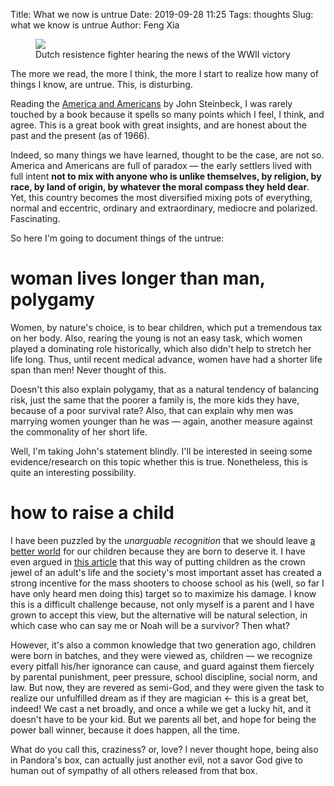Title: What we now is untrue
Date: 2019-09-28 11:25
Tags: thoughts
Slug: what we know is untrue
Author: Feng Xia

<figure class="col l8 m8 s12">
  <img src="images/dutch%20figher.jpg"/>
  
  <figcaption>
  Dutch resistence fighter hearing the news of the WWII victory
  </figcaption>
</figure>

The more we read, the more I think, the more I start to realize how
many of things I know, are untrue. This, is disturbing.

Reading the [America and Americans][1] by John Steinbeck, I was rarely
touched by a book because it spells so many points which I feel, I
think, and agree. This is a great book with great insights, and are
honest about the past and the present (as of 1966).

Indeed, so many things we have learned, thought to be the case, are
not so. America and Americans are full of paradox &mdash; the early
settlers lived with full intent **not to mix with anyone who is unlike
themselves, by religion, by race, by land of origin, by whatever the
moral compass they held dear**. Yet, this country becomes the most
diversified mixing pots of everything, normal and eccentric, ordinary
and extraordinary, mediocre and polarized. Fascinating.

So here I'm going to document things of the untrue:

# woman lives longer than man, polygamy

Women, by nature's choice, is to bear children, which put a tremendous
tax on her body. Also, rearing the young is not an easy task, which
women played a dominating role historically, which also didn't help to
stretch her life long. Thus, until recent medical advance, women have
had a shorter life span than men! Never thought of this.

Doesn't this also explain polygamy, that as a natural tendency of
balancing risk, just the same that the poorer a family is, the more
kids they have, because of a poor survival rate? Also, that can
explain why men was marrying women younger than he was &mdash; again,
another measure against the commonality of her short life.

Well, I'm taking John's statement blindly. I'll be interested in
seeing some evidence/research on this topic whether this is
true. Nonetheless, this is quite an interesting possibility.
 
# how to raise a child

I have been puzzled by the _unarguable recognition_ that we should
leave [a better world][3] for our children because they are born to
deserve it. I have even argued in [this article][2] that this way of
putting children as the crown jewel of an adult's life and the
society's most important asset has created a strong incentive for the
mass shooters to choose school as his (well, so far I have only heard
men doing this) target so to maximize his damage. I know this is a
difficult challenge because, not only myself is a parent and I
have grown to accept this view, but the alternative will be natural
selection, in which case who can say me or Noah will be a survivor?
Then what?

However, it's also a common knowledge that two generation ago,
children were born in batches, and they were viewed as, children
&mdash; we recognize every pitfall his/her ignorance can cause, and
guard against them fiercely by parental punishment, peer pressure,
school discipline, social norm, and law. But now, they are revered as
semi-God, and they were given the task to realize our unfulfilled
dream as if they are magician &larr; this is a great bet, indeed! We
cast a net broadly, and once a while we get a lucky hit, and it
doesn't have to be your kid. But we parents all bet, and hope for
being the power ball winner, because it does happen, all the time.

What do you call this, craziness? or, love? I never thought hope,
being also in Pandora's box, can actually just another evil, not a
savor God give to human out of sympathy of all others released from
that box.


[1]: https://www.amazon.com/gp/product/0670116025/ref=dbs_a_def_rwt_hsch_vapi_thcv_p3_i4
[2]: {filename}/thoughts/sympathy.md
[3]: {filename}/thoughts/a%20better%20world.md
